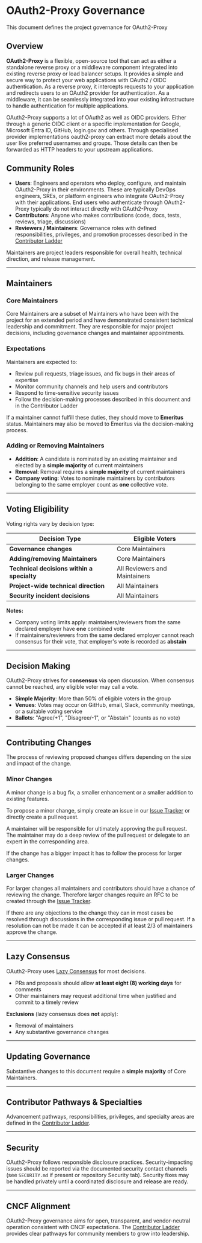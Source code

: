 # OAuth2-Proxy Governance

This document defines the project governance for OAuth2-Proxy

## Overview

**OAuth2-Proxy** is a flexible, open-source tool that can act as either a 
standalone reverse proxy or a middleware component integrated into existing
reverse proxy or load balancer setups. It provides a simple and secure way to
protect your web applications with OAuth2 / OIDC authentication. As a reverse
proxy, it intercepts requests to your application and redirects users to an
OAuth2 provider for authentication. As a middleware, it can be seamlessly
integrated into your existing infrastructure to handle authentication for
multiple applications.

OAuth2-Proxy supports a lot of OAuth2 as well as OIDC providers. Either through
a generic OIDC client or a specific implementation for Google, Microsoft Entra ID,
GitHub, login.gov and others. Through specialised provider implementations
oauth2-proxy can extract more details about the user like preferred usernames
and groups. Those details can then be forwarded as HTTP headers to your 
upstream applications.

## Community Roles

- **Users**: Engineers and operators who deploy, configure, and maintain 
  OAuth2-Proxy in their environments. These are typically DevOps engineers, 
  SREs, or platform engineers who integrate OAuth2-Proxy with their 
  applications. End users who authenticate through OAuth2-Proxy typically do 
  not interact directly with OAuth2-Proxy
- **Contributors**: Anyone who makes contributions (code, docs, tests, reviews, 
  triage, discussions)
- **Reviewers / Maintainers**: Governance roles with defined responsibilities, 
  privileges, and promotion processes described in the [Contributor Ladder](CONTRIBUTOR_LADDER.md)

Maintainers are project leaders responsible for overall health, technical 
direction, and release management.

---

## Maintainers

### Core Maintainers
Core Maintainers are a subset of Maintainers who have been with the project for 
an extended period and have demonstrated consistent technical leadership and 
commitment. They are responsible for major project decisions, including 
governance changes and maintainer appointments.

### Expectations
Maintainers are expected to:
- Review pull requests, triage issues, and fix bugs in their areas of expertise
- Monitor community channels and help users and contributors
- Respond to time-sensitive security issues
- Follow the decision-making processes described in this document and in the 
  Contributor Ladder

If a maintainer cannot fulfill these duties, they should move to **Emeritus** 
status. Maintainers may also be moved to Emeritus via the decision-making process.

### Adding or Removing Maintainers
- **Addition**: A candidate is nominated by an existing maintainer and elected 
  by a **simple majority** of current maintainers
- **Removal**: Removal requires a **simple majority** of current maintainers
- **Company voting**: Votes to nominate maintainers by contributors belonging 
  to the same employer count as **one** collective vote.

---

## Voting Eligibility

Voting rights vary by decision type:

| Decision Type                                  | Eligible Voters                              |
|------------------------------------------------|----------------------------------------------|
| **Governance changes**                         | Core Maintainers                             |
| **Adding/removing Maintainers**                | Core Maintainers                             |
| **Technical decisions within a specialty**     | All Reviewers and Maintainers                |
| **Project-wide technical direction**           | All Maintainers                              |
| **Security incident decisions**                | All Maintainers                              |

**Notes:**
- Company voting limits apply: maintainers/reviewers from the same declared 
  employer have **one** combined vote
- If maintainers/reviewers from the same declared employer cannot reach
  consensus for their vote, that employer's vote is recorded as **abstain**

---

## Decision Making

OAuth2-Proxy strives for **consensus** via open discussion. When consensus 
cannot be reached, any eligible voter may call a vote.

- **Simple Majority**: More than 50% of eligible voters in the group
- **Venues**: Votes may occur on GitHub, email, Slack, community meetings, or a 
  suitable voting service
- **Ballots**: "Agree/+1", "Disagree/-1", or "Abstain" (counts as no vote)

---

## Contributing Changes

The process of reviewing proposed changes differs depending on the size and
impact of the change.

### Minor Changes
A minor change is a bug fix, a smaller enhancement or a smaller addition to 
existing features.

To propose a minor change, simply create an issue in our [Issue Tracker](https://github.com/oauth2-proxy/oauth2-proxy/issues) or directly create a pull request.

A maintainer will be responsible for ultimately approving the pull request. The 
maintainer may do a deep review of the pull request or delegate to an expert in 
the corresponding area.

If the change has a bigger impact it has to follow the process for larger 
changes.

### Larger Changes
For larger changes all maintainers and contributors should have a chance of 
reviewing the change. Therefore larger changes require an RFC to be created 
through the [Issue Tracker](https://github.com/oauth2-proxy/oauth2-proxy/issues).

If there are any objections to the change they can in most cases be resolved 
through discussions in the corresponding issue or pull request. If a resolution 
can not be made it can be accepted if at least 2/3 of maintainers approve the 
change.

---

## Lazy Consensus

OAuth2-Proxy uses [Lazy Consensus](http://en.osswiki.info/concepts/lazy_consensus) for most decisions.

- PRs and proposals should allow **at least eight (8) working days** for comments
- Other maintainers may request additional time when justified and commit to a 
  timely review

**Exclusions** (lazy consensus does **not** apply):
- Removal of maintainers
- Any substantive governance changes

---

## Updating Governance

Substantive changes to this document require a **simple majority** of Core Maintainers.

---

## Contributor Pathways & Specialties

Advancement pathways, responsibilities, privileges, and specialty areas are 
defined in the [Contributor Ladder](CONTRIBUTOR_LADDER.md).

---

## Security

OAuth2-Proxy follows responsible disclosure practices. Security-impacting 
issues should be reported via the documented security contact channels 
(see `SECURITY.md` if present or repository Security tab). Security fixes may
be handled privately until a coordinated disclosure and release are ready.

---

## CNCF Alignment

OAuth2-Proxy governance aims for open, transparent, and vendor-neutral operation 
consistent with CNCF expectations. The [Contributor Ladder](CONTRIBUTOR_LADDER.md) 
provides clear pathways for community members to grow into leadership.
